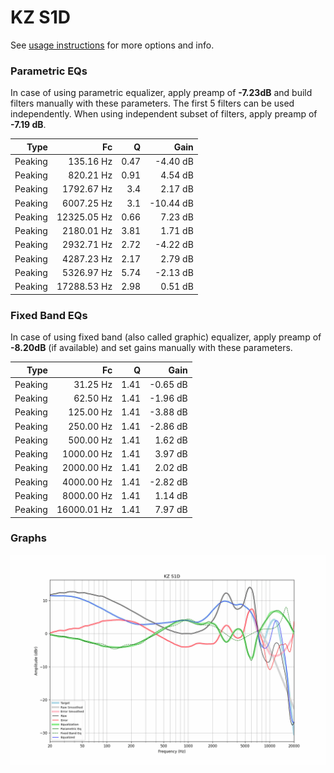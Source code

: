 # KZ S1D
See [usage instructions](https://github.com/jaakkopasanen/AutoEq#usage) for more options and info.

### Parametric EQs
In case of using parametric equalizer, apply preamp of **-7.23dB** and build filters manually
with these parameters. The first 5 filters can be used independently.
When using independent subset of filters, apply preamp of **-7.19 dB**.

| Type    | Fc          |    Q | Gain      |
|--------:|------------:|-----:|----------:|
| Peaking | 135.16 Hz   | 0.47 | -4.40 dB  |
| Peaking | 820.21 Hz   | 0.91 | 4.54 dB   |
| Peaking | 1792.67 Hz  | 3.4  | 2.17 dB   |
| Peaking | 6007.25 Hz  | 3.1  | -10.44 dB |
| Peaking | 12325.05 Hz | 0.66 | 7.23 dB   |
| Peaking | 2180.01 Hz  | 3.81 | 1.71 dB   |
| Peaking | 2932.71 Hz  | 2.72 | -4.22 dB  |
| Peaking | 4287.23 Hz  | 2.17 | 2.79 dB   |
| Peaking | 5326.97 Hz  | 5.74 | -2.13 dB  |
| Peaking | 17288.53 Hz | 2.98 | 0.51 dB   |

### Fixed Band EQs
In case of using fixed band (also called graphic) equalizer, apply preamp of **-8.20dB**
(if available) and set gains manually with these parameters.

| Type    | Fc          |    Q | Gain     |
|--------:|------------:|-----:|---------:|
| Peaking | 31.25 Hz    | 1.41 | -0.65 dB |
| Peaking | 62.50 Hz    | 1.41 | -1.96 dB |
| Peaking | 125.00 Hz   | 1.41 | -3.88 dB |
| Peaking | 250.00 Hz   | 1.41 | -2.86 dB |
| Peaking | 500.00 Hz   | 1.41 | 1.62 dB  |
| Peaking | 1000.00 Hz  | 1.41 | 3.97 dB  |
| Peaking | 2000.00 Hz  | 1.41 | 2.02 dB  |
| Peaking | 4000.00 Hz  | 1.41 | -2.82 dB |
| Peaking | 8000.00 Hz  | 1.41 | 1.14 dB  |
| Peaking | 16000.01 Hz | 1.41 | 7.97 dB  |

### Graphs
![](./KZ%20S1D.png)
